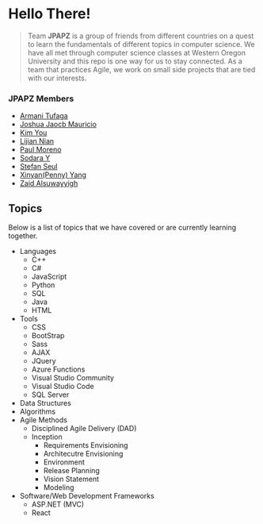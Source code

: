 # Hello There!
> Team **JPAPZ** is a group of friends from different countries on a quest to learn the fundamentals of different topics in computer science.
> We have all met through computer science classes at Western Oregon University and this repo is one way for us to stay connected.
> As a team that practices Agile, we work on small side projects that are tied with our interests.

### JPAPZ Members
* [Armani Tufaga](https://github.com/atufaga)
* [Joshua Jaocb Mauricio](https://github.com/jmauricio1)
* [Kim You](https://github.com/kimyou7)
* [Lijian Nian](https://github.com/lnian15)
* [Paul Moreno](https://github.com/PaulThePunny)
* [Sodara Y](https://github.com/ysodara)
* [Stefan Seul](https://github.com/GeraltofPython)
* [Xinyan(Penny) Yang](https://github.com/Penny993131)
* [Zaid Alsuwayyigh](https://github.com/ZeedAlsuwayyigh)

## Topics
Below is a list of topics that we have covered or are currently learning together.
* Languages
	* C++
	* C#
	* JavaScript
	* Python
	* SQL
	* Java
	* HTML
* Tools
	* CSS
	* BootStrap
	* Sass
	* AJAX
	* JQuery
	* Azure Functions
	* Visual Studio Community
	* Visual Studio Code
	* SQL Server
* Data Structures
* Algorithms 
* Agile Methods
	* Disciplined Agile Delivery (DAD)
	* Inception
		* Requirements Envisioning
		* Architecutre Envisioning
		* Environment
		* Release Planning
		* Vision Statement
		* Modeling
* Software/Web Development Frameworks
	* ASP.NET (MVC)
	* React

